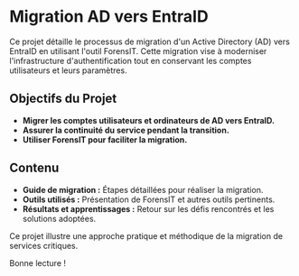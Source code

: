 # Migration AD vers EntraID

Ce projet détaille le processus de migration d'un Active Directory (AD) vers EntraID en utilisant l'outil ForensIT. Cette migration vise à moderniser l'infrastructure d'authentification tout en conservant les comptes utilisateurs et leurs paramètres.

## Objectifs du Projet
- **Migrer les comptes utilisateurs et ordinateurs de AD vers EntraID.**
- **Assurer la continuité du service pendant la transition.**
- **Utiliser ForensIT pour faciliter la migration.**

## Contenu
- **Guide de migration :** Étapes détaillées pour réaliser la migration.
- **Outils utilisés :** Présentation de ForensIT et autres outils pertinents.
- **Résultats et apprentissages :** Retour sur les défis rencontrés et les solutions adoptées.

Ce projet illustre une approche pratique et méthodique de la migration de services critiques.

Bonne lecture !